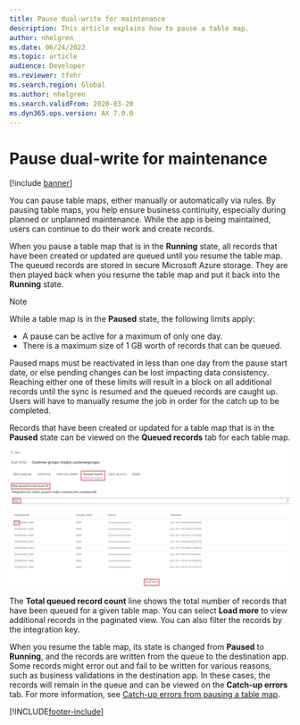 ```yaml
---
title: Pause dual-write for maintenance
description: This article explains how to pause a table map.
author: nhelgren
ms.date: 06/24/2022
ms.topic: article
audience: Developer
ms.reviewer: tfehr
ms.search.region: Global
ms.author: nhelgren
ms.search.validFrom: 2020-03-20
ms.dyn365.ops.version: AX 7.0.0
---
```


# Pause dual-write for maintenance

[!include [banner](../../includes/banner.md)]



You can pause table maps, either manually or automatically via rules. By pausing table maps, you help ensure business continuity, especially during planned or unplanned maintenance. While the app is being maintained, users can continue to do their work and create records.

When you pause a table map that is in the **Running** state, all records that have been created or updated are queued until you resume the table map. The queued records are stored in secure Microsoft Azure storage. They are then played back when you resume the table map and put it back into the **Running** state.

> [!NOTE]
> While a table map is in the **Paused** state, the following limits apply: 
> - A pause can be active for a maximum of only one day.
> - There is a maximum size of 1 GB worth of records that can be queued. 
>
> Paused maps must be reactivated in less than one day from the pause start date, or else pending changes can be lost impacting data consistency. 
> Reaching either one of these limits will result in a block on all additional records until the sync is resumed and the queued records are caught up. Users will have to manually resume the job in order for the catch up to be completed.


Records that have been created or updated for a table map that is in the **Paused** state can be viewed on the **Queued records** tab for each table map.

![Queued records tab.](media/Queued-Insights1.png)

The **Total queued record count** line shows the total number of records that have been queued for a given table map. You can select **Load more** to view additional records in the paginated view. You can also filter the records by the integration key.

When you resume the table map, its state is changed from **Paused** to **Running**, and the records are written from the queue to the destination app. Some records might error out and fail to be written for various reasons, such as business validations in the destination app. In these cases, the records will remain in the queue and can be viewed on the **Catch-up errors** tab. For more information, see [Catch-up errors from pausing a table map](errors-and-alerts.md#catch-up-errors-from-pausing-a-table-map).

[!INCLUDE[footer-include](../../../../includes/footer-banner.md)]
